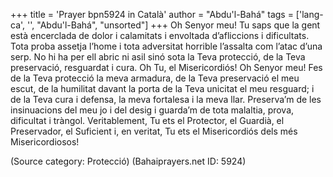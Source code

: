 +++
title = 'Prayer bpn5924 in Català'
author = "Abdu'l-Bahá"
tags = ['lang-ca', '', "Abdu'l-Bahá", "unsorted"]
+++
Oh Senyor meu! Tu saps que la gent està encerclada de dolor i calamitats i envoltada d’afliccions i dificultats. Tota proba assetja l’home i tota adversitat horrible l’assalta com l’atac d’una serp. No hi ha per ell abric ni asil sinó sota la Teva protecció, de la Teva preservació, resguardat i cura. 
Oh Tu, el Misericordiós! Oh Senyor meu! Fes de la Teva protecció la meva armadura, de la Teva preservació el meu escut, de la humilitat davant la porta de la Teva unicitat el meu resguard; i de la Teva cura i defensa, la meva fortalesa i la meva llar. Preserva’m de les insinuacions del meu jo i del desig i guarda’m de tota malaltia, prova, dificultat i tràngol.
Veritablement, Tu ets el Protector, el Guardià, el Preservador, el Suficient i, en veritat, Tu ets el Misericordiós dels més Misericordiosos!

(Source category: Protecció)
(Bahaiprayers.net ID: 5924)
